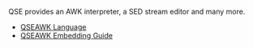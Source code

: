 QSE provides an AWK interpreter, a SED stream editor and many more.

* [QSEAWK Language](qse/doc/awk-lang.md)
* [QSEAWK Embedding Guide](qse/doc/awk-embde.md)